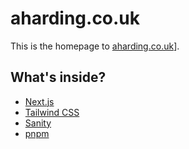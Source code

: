 # aharding.co.uk

This is the homepage to [aharding.co.uk](https://aharding.co.uk)].

## What's inside?

- [Next.js](https://nextjs.org)
- [Tailwind CSS](https://tailwindcss.com)
- [Sanity](https://sanity.io/)
- [pnpm](https://pnpm.io/)
